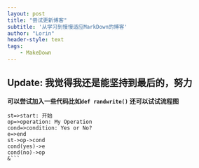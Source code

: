 ```yaml
---
layout: post
title: "尝试更新博客"
subtitle: '从学习到慢慢适应MarkDown的博客'
author: "Lorin"
header-style: text
tags:
    - MakeDown
---
```

Update: 我觉得我还是能坚持到最后的，努力
---
**可以尝试加入一些代码比如`def randwrite()`**
**还可以试试流程图**
```flow
st=>start: 开始
op=>operation: My Operation
cond=>condition: Yes or No?
e=>end
st->op->cond
cond(yes)->e
cond(no)->op
&```

